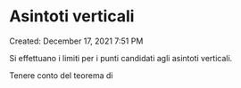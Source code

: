 # Asintoti verticali

Created: December 17, 2021 7:51 PM

Si effettuano i limiti per i punti candidati agli asintoti verticali.

Tenere conto del teorema di